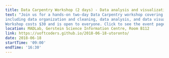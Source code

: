```yaml
---
title: Data Carpentry Workshop (2 days) - Data analysis and visualization in Python
text: "Join us for a hands-on two-day Data Carpentry workshop covering core small research team skills
including data organization and cleaning, data analysis, and data visualization. 
Workshop costs $30 and is open to everyone. Click to see the event page for more details and registration!"
location: MADLab, Gerstein Science Information Centre, Room B112
link: https://uoftcoders.github.io/2018-06-18-utoronto/
date: 2018-06-18
startTime: '09:00'
endTime: '16:30'
---
```

